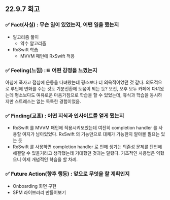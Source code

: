 ## 22.9.7 회고
### ✅ Fact(사실) : 무슨 일이 있었는지, 어떤 일을 했는지
- 알고리즘 풀이
  - 약수 알고리즘
- RxSwift 학습
  - MVVM 패턴에 RxSwift 적용
### ✅ Feeling(느낌) :ㅌ 어떤 감정을 느꼈는지
아침에 푹자고 점심에 운동을 다녀왔는데 평소보다 더 의욕적이었던 것 같다.
의도적으로 루틴에 변화를 주는 것도 기분전환에 도움이 되는 듯?
오전, 오후 모두 카페에 다녀왔는데 평소보다도 여유로운 마음가짐으로 학습을 할 수 있었는데, 휴식과 학습을 동시하지만 스트레스는 없는 독특한 경험이었음.

### ✅ Finding(교훈) : 어떤 지식과 인사이트를 얻게 됐는지
- RxSwift 를 MVVM 패턴에 적용시켜보았는데 여전히 completion handler 를 사용할 여지가 남아있었다. RxSwift 의 기능만으로 대체가 가능한지 알아볼 필요는 있는 듯
- RxSwift 를 사용하면 completion handler 로 인해 생기는 의존성 문제를 단번에 해결할 수 있을거라고 생각했는데 기대했던 것과는 달랐다. 기초적인 사용법은 익혔으니 이제 개념적인 학습을 할 차례.

### ✅ Future Action(향후 행동) : 앞으로 무엇을 할 계획인지
- Onboarding 화면 구현
- SPM 라이브러리 만들어보기